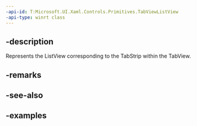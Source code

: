 ```yaml
---
-api-id: T:Microsoft.UI.Xaml.Controls.Primitives.TabViewListView
-api-type: winrt class
---
```


## -description

Represents the ListView corresponding to the TabStrip within the TabView. 

## -remarks

## -see-also

## -examples

